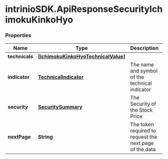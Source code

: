 # intrinioSDK.ApiResponseSecurityIchimokuKinkoHyo

### Properties
Name | Type | Description | Notes
------------ | ------------- | ------------- | -------------
**technicals** | [**[IchimokuKinkoHyoTechnicalValue]**](IchimokuKinkoHyoTechnicalValue.md) |  | [optional] 
**indicator** | [**TechnicalIndicator**](TechnicalIndicator.md) | The name and symbol of the technical indicator | [optional] 
**security** | [**SecuritySummary**](SecuritySummary.md) | The Security of the Stock Price | [optional] 
**nextPage** | **String** | The token required to request the next page of the data | [optional] 


